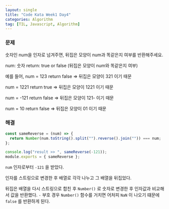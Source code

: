 ```yaml
---
layout: single
title: "Code Kata Week1 Day4"
categories: Algorithm
tag: [TIL, Javascript, Algorithm]
---
```


### 문제

숫자인 num을 인자로 넘겨주면, 뒤집은 모양이 num과 똑같은지 여부를 반환해주세요.

num: 숫자 return: true or false (뒤집은 모양이 num와 똑같은지 여부)

예를 들어, num = 123 return false => 뒤집은 모양이 321 이기 때문

num = 1221 return true => 뒤집은 모양이 1221 이기 때문

num = -121 return false => 뒤집은 모양이 121- 이기 때문

num = 10 return false => 뒤집은 모양이 01 이기 때문

### 해결

```js
const sameReverse = (num) => {
  return Number(num.toString().split("").reverse().join("")) === num;
};

console.log("result >> ", sameReverse(-121));
module.exports = { sameReverse };
```

`num` 인자로부터 `-121` 을 받았다.

인자를 스트링으로 변경한 후 배열로 각각 나누고 그 배열을 뒤집었다.

뒤집은 배열을 다시 스트링으로 합친 후 `Number()` 로 숫자로 변경한 후 인자값과 비교해서 값을 반환했다. `-` 부호 경우 `Number()` 함수를 거치면 어처피 `NaN` 이 나오기 떄문에 `false` 를 반환하게 된다.
